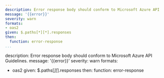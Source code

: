 ---
description: Error response body should conform to Microsoft Azure API Guidelines.
message: '{{error}}'
severity: warn
formats:
- oas2
given: $.paths[*][*].responses
then:
  function: error-response
...description: Error response body should conform to Microsoft Azure API Guidelines.
message: '{{error}}'
severity: warn
formats:
- oas2
given: $.paths[*][*].responses
then:
  function: error-response